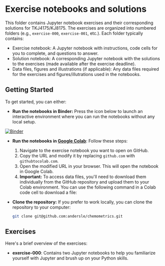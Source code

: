 # Exercise notebooks and solutions

This folder contains Jupyter notebook exercises and their corresponding solutions for TKJ4175/KJ8175.
The exercises are organized into numbered folders (e.g., `exercise-000`, `exercise-001`, etc.).
Each folder typically contains:
* Exercise notebook: A Jupyter notebook with instructions, code cells for you to complete, and questions to answer.
* Solution notebook: A corresponding Jupyter notebook with the solutions to the exercises (made available
after the exercise deadline).
* Data files, figures and illustrations (if applicable): Any data files required for the exercises and figures/illutrations used in the notebooks.

## Getting Started

To get started, you can either:

* **Run the notebooks in Binder:** Press the icon below to launch an interactive environment where you can run the notebooks without any local setup.

 [![Binder](https://mybinder.org/badge_logo.svg)](https://mybinder.org/v2/gh/andersle/chemometrics/main?filepath=%2Fexercises)

* **Run the notebooks in [Google Colab](https://colab.research.google.com/)**: Follow these steps:
    1. Navigate to the exercise notebook you want to open on GitHub.
    2. Copy the URL and modify it by replacing `github.com` with `githubtocolab.com`.
    3. Open the modified URL in your browser. This will open the notebook in Google Colab.
    4. **Important:** To access data files, you'll need to download them individually from the GitHub repository and upload them to your Colab environment. You can use the following command in a Colab code cell to download a file:


* **Clone the repository:** If you prefer to work locally, you can clone the repository to your computer:
    ```bash
    git clone git@github.com:andersle/chemometrics.git
    ```

## Exercises

Here's a brief overview of the exercises:

* **exercise-000**: Contains two Jupyter notebooks to help you familiarize yourself with Jupyter and brush up on your Python skills.
